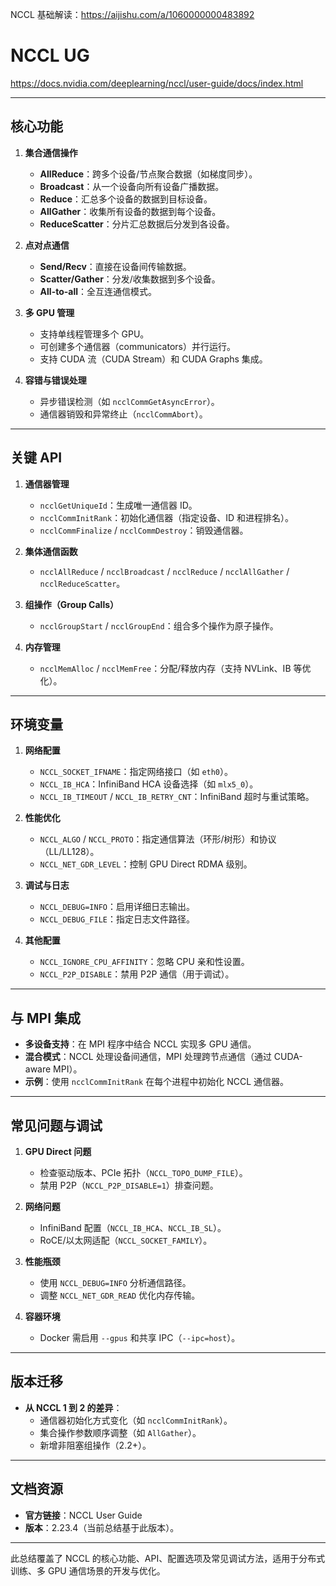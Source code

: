 NCCL 基础解读：https://aijishu.com/a/1060000000483892

# NCCL UG

https://docs.nvidia.com/deeplearning/nccl/user-guide/docs/index.html

---

## **核心功能**

1. **集合通信操作**
    
    - **AllReduce**：跨多个设备/节点聚合数据（如梯度同步）。
    - **Broadcast**：从一个设备向所有设备广播数据。
    - **Reduce**：汇总多个设备的数据到目标设备。
    - **AllGather**：收集所有设备的数据到每个设备。
    - **ReduceScatter**：分片汇总数据后分发到各设备。
2. **点对点通信**
    
    - **Send/Recv**：直接在设备间传输数据。
    - **Scatter/Gather**：分发/收集数据到多个设备。
    - **All-to-all**：全互连通信模式。
3. **多 GPU 管理**
    
    - 支持单线程管理多个 GPU。
    - 可创建多个通信器（communicators）并行运行。
    - 支持 CUDA 流（CUDA Stream）和 CUDA Graphs 集成。
4. **容错与错误处理**
    
    - 异步错误检测（如 `ncclCommGetAsyncError`）。
    - 通信器销毁和异常终止（`ncclCommAbort`）。

---

## **关键 API**

1. **通信器管理**
    
    - `ncclGetUniqueId`：生成唯一通信器 ID。
    - `ncclCommInitRank`：初始化通信器（指定设备、ID 和进程排名）。
    - `ncclCommFinalize` / `ncclCommDestroy`：销毁通信器。
2. **集体通信函数**
    
    - `ncclAllReduce` / `ncclBroadcast` / `ncclReduce` / `ncclAllGather` / `ncclReduceScatter`。
3. **组操作（Group Calls）**
    
    - `ncclGroupStart` / `ncclGroupEnd`：组合多个操作为原子操作。
4. **内存管理**
    
    - `ncclMemAlloc` / `ncclMemFree`：分配/释放内存（支持 NVLink、IB 等优化）。

---

## **环境变量**

1. **网络配置**
    
    - `NCCL_SOCKET_IFNAME`：指定网络接口（如 `eth0`）。
    - `NCCL_IB_HCA`：InfiniBand HCA 设备选择（如 `mlx5_0`）。
    - `NCCL_IB_TIMEOUT` / `NCCL_IB_RETRY_CNT`：InfiniBand 超时与重试策略。
2. **性能优化**
    
    - `NCCL_ALGO` / `NCCL_PROTO`：指定通信算法（环形/树形）和协议（LL/LL128）。
    - `NCCL_NET_GDR_LEVEL`：控制 GPU Direct RDMA 级别。
3. **调试与日志**
    
    - `NCCL_DEBUG=INFO`：启用详细日志输出。
    - `NCCL_DEBUG_FILE`：指定日志文件路径。
4. **其他配置**
    
    - `NCCL_IGNORE_CPU_AFFINITY`：忽略 CPU 亲和性设置。
    - `NCCL_P2P_DISABLE`：禁用 P2P 通信（用于调试）。

---

## **与 MPI 集成**

- **多设备支持**：在 MPI 程序中结合 NCCL 实现多 GPU 通信。
- **混合模式**：NCCL 处理设备间通信，MPI 处理跨节点通信（通过 CUDA-aware MPI）。
- **示例**：使用 `ncclCommInitRank` 在每个进程中初始化 NCCL 通信器。

---

## **常见问题与调试**

1. **GPU Direct 问题**
    
    - 检查驱动版本、PCIe 拓扑（`NCCL_TOPO_DUMP_FILE`）。
    - 禁用 P2P（`NCCL_P2P_DISABLE=1`）排查问题。
2. **网络问题**
    
    - InfiniBand 配置（`NCCL_IB_HCA`、`NCCL_IB_SL`）。
    - RoCE/以太网适配（`NCCL_SOCKET_FAMILY`）。
3. **性能瓶颈**
    
    - 使用 `NCCL_DEBUG=INFO` 分析通信路径。
    - 调整 `NCCL_NET_GDR_READ` 优化内存传输。
4. **容器环境**
    
    - Docker 需启用 `--gpus` 和共享 IPC（`--ipc=host`）。

---

## **版本迁移**

- **从 NCCL 1 到 2 的差异**：
    - 通信器初始化方式变化（如 `ncclCommInitRank`）。
    - 集合操作参数顺序调整（如 `AllGather`）。
    - 新增非阻塞组操作（2.2+）。

---

## **文档资源**

- **官方链接**：NCCL User Guide
- **版本**：2.23.4（当前总结基于此版本）。

---

此总结覆盖了 NCCL 的核心功能、API、配置选项及常见调试方法，适用于分布式训练、多 GPU 通信场景的开发与优化。
